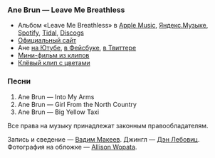 ### Ane Brun — Leave Me Breathless

- Альбом «Leave Me Breathless» в
  [Apple Music](https://music.apple.com/album/1440952653),
  [Яндекс.Музыке](https://music.yandex.ru/album/4719533),
  [Spotify](https://open.spotify.com/album/62EG6ravDzMqNtGb1CCYjy),
  [Tidal](https://tidal.com/browse/album/79367885),
  [Discogs](https://www.discogs.com/master/1274042)
- [Официальный сайт](https://anebrun.com/)
- Ане
  [на Ютубе](https://www.youtube.com/channel/UChihnFNbUit9rhVXCNeTsrQ),
  [в Фейсбуке](https://www.facebook.com/anebrunofficial/),
  [в Твиттере](https://twitter.com/anebrun)
- [Мини-фильм из клипов](https://www.youtube.com/playlist?list=PLEAA72197563BF07B)
- [Клёвый клип с цветами](https://youtu.be/bwUOqfDlbjA)

### Песни

1. Ane Brun — Into My Arms
2. Ane Brun — Girl From the North Country
3. Ane Brun — Big Yellow Taxi

Все права на музыку принадлежат законным правообладателям.

Запись и сведение — [Вадим Макеев](https://twitter.com/pepelsbey).
Джингл — [Дэн Лебовиц](https://www.youtube.com/channel/UC38A5qHrlc_Zgua7vL4b96w).
Фотография на обложке — [Allison Wopata](https://unsplash.com/photos/4qt6g8Aabcw).
